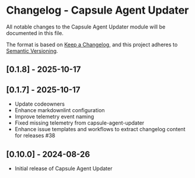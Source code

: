 # Changelog - Capsule Agent Updater

All notable changes to the Capsule Agent Updater module will be documented in this file.

The format is based on [Keep a Changelog](https://keepachangelog.com/en/1.0.0/),
and this project adheres to [Semantic Versioning](https://semver.org/spec/v2.0.0.html).

## [0.1.8] - 2025-10-17



## [0.1.7] - 2025-10-17

- Update codeowners
- Enhance markdownlint configuration
- Improve telemetry event naming
- Fixed missing telemetry from capsule-agent-updater
- Enhance issue templates and workflows to extract changelog content for releases #38 

## [0.10.0] - 2024-08-26

- Initial release of Capsule Agent Updater
